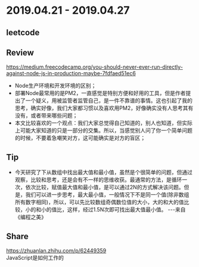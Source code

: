 # 2019.04.21 - 2019.04.27

## leetcode


## Review
https://medium.freecodecamp.org/you-should-never-ever-run-directly-against-node-js-in-production-maybe-7fdfaed51ec6  
* Node生产环境和开发环境的区别；
* 部署Node最常用的是PM2，一直感觉是特别方便和好用的工具，但是作者提出了一个疑义，用被监管者监管自己，是一件不靠谱的事情。这也引起了我的思考，确实好像，我们大家都习惯以及喜欢用PM2，好像确实没有人思考其有没有，或者带来哪些问题；
* 本文比较喜欢的一个观点：我们大家总觉得自己知道的，别人也知道，但实际上可能大家知道的只是一部分的交集。所以，当感觉别人问了你一个简单问题的时候，不要着急嘲笑对方，这可能确实是对方的盲区；


## Tip
* 今天研究了下从数组中找出最大值和最小值，虽然是个很简单的问题，但通过观察，比较和思考，还是会有不一样的思维收获。最通常的方法，是循环一次，依次比较，赋值最大值和最小值，是可以通过2N的方式解决该问题。但是，我们可以进一步思考，最大最小值，一般情况下不是同一个值(除非数组所有数字相同)，所以，可以先比较数组奇偶数位值的大小，大的和大的值比较，小的和小的值比，这样，经过1.5N次即可找出最大值最小值。   ---来自《编程之美》

## Share
https://zhuanlan.zhihu.com/p/62449359  
JavaScript是如何工作的
